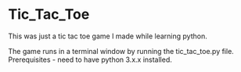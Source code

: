 # Tic_Tac_Toe
This was just a tic tac toe game I made while learning python.

The game runs in a terminal window by running the tic_tac_toe.py file.
Prerequisites - need to have python 3.x.x installed. 
